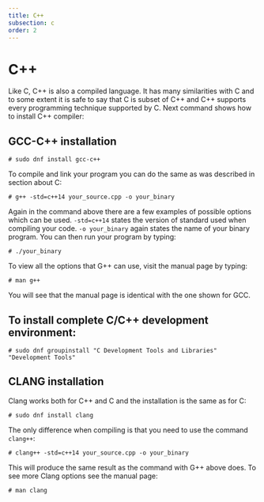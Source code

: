 ```yaml
---
title: C++
subsection: c
order: 2
---
```


# C++

Like C, C++ is also a compiled language. It has many similarities with C and to some extent it is safe to say that C is
subset of C++ and C++ supports every programming technique supported by C. Next command shows how to install C++ compiler:

## GCC-C++ installation

```
# sudo dnf install gcc-c++
```

To compile and link your program you can do the same as was described in section about C:

```
# g++ -std=c++14 your_source.cpp -o your_binary
```

Again in the command above there are a few examples of possible options which can be used.
`-std=c++14` states the version of standard used when compiling your code. `-o your_binary` again states the name of your binary program.
You can then run your program by typing:

```
# ./your_binary
```

To view all the options that G++ can use, visit the manual page by typing:

```
# man g++
```

You will see that the manual page is identical with the one shown for GCC.


## To install complete C/C++ development environment:

```
# sudo dnf groupinstall "C Development Tools and Libraries" "Development Tools"
```

## CLANG installation

Clang works both for C++ and C and the installation is the same as for C:

```
# sudo dnf install clang
```

The only difference when compiling is that you need to use the command `clang++`:

```
# clang++ -std=c++14 your_source.cpp -o your_binary
```

This will produce the same result as the command with G++ above does. To see more Clang options see the manual page:

```
# man clang
```
